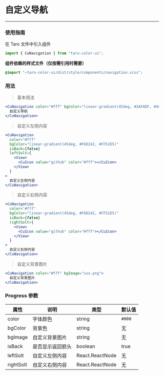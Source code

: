 # 自定义导航

---

### 使用指南

在 Taro 文件中引入组件

```js
import { CuNavigation } from "taro-color-ui";
```

**组件依赖的样式文件（仅按需引用时需要）**

```scss
@import "~taro-color-ui/dist/style/components/navigation.scss";
```

### 用法

> 基本用法

```jsx
<CuNavigation color="#fff" bgColor="linear-gradient(45deg, #2AFADF, #4C83FF)">
  自定义导航
</CuNavigation>
```

> 自定义左侧内容

```jsx
<CuNavigation
  color="#fff"
  bgColor="linear-gradient(45deg, #F6D242, #FF52E5)"
  isBack={false}
  leftSolt={
    <View>
      <CuIcon value="github" color="#fff"></CuIcon>
    </View>
  }
>
  自定义左侧内容
</CuNavigation>
```

> 自定义右侧内容

```jsx
<CuNavigation
  color="#fff"
  bgColor="linear-gradient(45deg, #F6D242, #FF52E5)"
  isBack={false}
  rightSolt={
    <View>
      <CuIcon value="github" color="#fff"></CuIcon>
    </View>
  }
>
  自定义右侧内容
</CuNavigation>
```

> 自定义背景图片

```jsx
<CuNavigation color="#fff" bgImage="xxx.png">
  自定义背景图片
</CuNavigation>
```

### Progress 参数

| 属性      | 说明             | 类型            | 默认值 |
| --------- | ---------------- | --------------- | ------ |
| color     | 字体颜色         | string          | `#000` |
| bgColor   | 背景色           | string          | 无     |
| bgImage   | 自定义背景图片   | string          | 无     |
| isBack    | 是否显示返回箭头 | boolean         | true   |
| leftSolt  | 自定义左侧内容   | React.ReactNode | 无     |
| rightSolt | 自定义右侧内容   | React.ReactNode | 无     |
